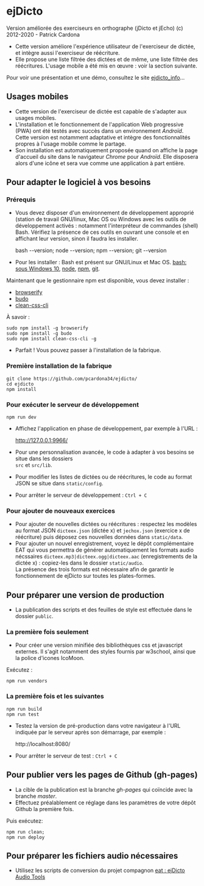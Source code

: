 # ejDicto

Version améliorée des exerciseurs en orthographe (jDicto et jEcho)
(c) 2012-2020 - Patrick Cardona

+ Cette version améliore l'expérience utilisateur de l'exerciseur de dictée, 
et intègre aussi l'exerciseur de réécriture.
+ Elle propose une liste filtrée des dictées et de même, une liste filtrée des réécritures. L'usage mobile 
 a été mis en œuvre : voir la section suivante.

 Pour voir une présentation et une démo, consultez le site [ejdicto_info](https://pcardona34.github.io/ejdicto_info)...

## Usages mobiles

+ Cette version de l'exerciseur de dictée est capable de s'adapter aux usages mobiles.
+ L'installation et le fonctionnement de l'application Web progressive (PWA) ont été testés avec succès 
 dans un environnement *Androïd*. Cette version est notamment adaptative et intègre des fonctionnalités 
 propres à l'usage mobile comme le partage.
+ Son installation est automatiquement proposée quand on affiche la page d'accueil du site dans le 
navigateur *Chrome* pour *Androïd*. Elle disposera alors d'une icône et 
sera vue comme une application à part entière.

## Pour adapter le logiciel à vos besoins

### Prérequis

+ Vous devez disposer d'un environnement de développement approprié 
(station de travail GNU/linux, Mac OS ou Windows avec les 
outils de développement activés : notamment l'interpréteur de commandes 
(shell) Bash. Vérifiez la présence de ces outils en ouvrant une console 
et en affichant leur version, sinon il faudra les installer.

    bash --version;
    node --version;
    npm --version;
    git --version

+ Pour les installer : Bash est présent sur GNU/Linux et Mac OS. 
[bash: sous Windows 10](https://korben.info/installer-shell-bash-linux-windows-10.html), 
[node](https://nodejs.dev/how-to-install-nodejs), 
[npm](https://www.npmjs.com/get-npm), 
[git](https://git-scm.com).

Maintenant que le gestionnaire npm est disponible, vous devez installer :

+ [browserify](https://browserify.org/)
+ [budo](https://www.npmjs.com/package/budo/v/11.0.0)
+ [clean-css-cli](https://github.com/clean-css/clean-css-cli#install)

À savoir :

    sudo npm install -g browserify
    sudo npm install -g budo
    sudo npm install clean-css-cli -g

+ Parfait ! Vous pouvez passer à l'installation de la fabrique.

### Première installation de la fabrique

    git clone https://github.com/pcardona34/ejdicto/
    cd ejdicto
    npm install

### Pour exécuter le serveur de développement
    npm run dev

+ Affichez l'application en phase de développement, par exemple à l'URL :

    http://127.0.0.1:9966/

+ Pour une personnalisation avancée, le code à adapter à vos besoins se situe dans les dossiers  
`src` et `src/lib`.
+ Pour modifier les listes de dictées ou de réécritures, le code au 
format JSON se situe dans `static/config`.
+ Pour arrêter le serveur de développement : `Ctrl + C`

### Pour ajouter de nouveaux exercices

+ Pour ajouter de nouvelles dictées ou réécritures : respectez les 
modèles au format JSON `dicteex.json` (dictée x) et `jechox.json` (exercice 
x de réécriture) puis déposez ces nouvelles données dans `static/data`.
+ Pour ajouter un nouvel enregistrement, voyez le dépôt complémentaire EAT
qui vous permettra de générer automatiquement les formats audio nécssaires `dicteex.mp3|dicteex.ogg|dicteex.aac` 
(enregistrements de la dictée x) : copiez-les dans le dossier `static/audio`.  
 La présence des trois formats est nécessaire 
afin de garantir le fonctionnement de ejDicto sur toutes les 
plates-formes.

## Pour préparer une version de production

+ La publication des scripts et des feuilles de style est effectuée dans le dossier `public`.

### La première fois seulement

+ Pour créer une version minifiée des bibliothèques css et javascript 
externes. Il s'agit notamment des styles fournis par 
w3school, ainsi que la police d'icones IcoMoon.

Exécutez :

    npm run vendors

### La première fois et les suivantes

    npm run build
    npm run test

+ Testez la version de pré-production dans votre navigateur à l'URL indiquée par le serveur après son 
démarrage, par exemple&nbsp;:

    http://localhost:8080/

+ Pour arrêter le serveur de test : `Ctrl + C`

## Pour publier vers les pages de Github (gh-pages)

+ La cible de la publication est la branche *gh-pages* qui coïncide avec la branche *master*.
+ Effectuez préalablement ce réglage dans les paramètres de votre dépôt 
Github la première fois. 

Puis exécutez:

    npm run clean;
    npm run deploy
    
## Pour préparer les fichiers audio nécessaires

+ Utilisez les scripts de conversion du projet compagnon [eat : ejDicto 
Audio Tools](https://github.com/pcardona34/eat)
